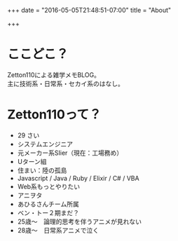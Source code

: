 +++
date = "2016-05-05T21:48:51-07:00"
title = "About"

+++
# ここどこ？
Zetton110による雑学メモBLOG。  
主に技術系・日常系・セカイ系のはなし。

# Zetton110って？
 - 29 さい
 - システムエンジニア
 - 元メーカー系SIier（現在：工場務め）
 - Uターン組
 - 住まい：陸の孤島
 - Javascript / Java / Ruby / Elixir / C# / VBA
 - Web系もっとやりたい
 - アニヲタ
 - あひるさんチーム所属
 - ベン・トー２期まだ？
 - 25歳〜　論理的思考を伴うアニメが見れない
 - 28歳〜　日常系アニメで泣く
